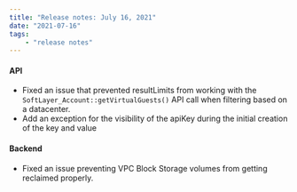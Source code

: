 ```yaml
---
title: "Release notes: July 16, 2021"
date: "2021-07-16"
tags:
    - "release notes"
---
```




#### API
- Fixed an issue that prevented resultLimits from working with the `SoftLayer_Account::getVirtualGuests()` API call when filtering based on a datacenter.
- Add an exception for the visibility of the apiKey during the initial creation of the key and value

#### Backend
- Fixed an issue preventing VPC Block Storage volumes from getting reclaimed properly.
